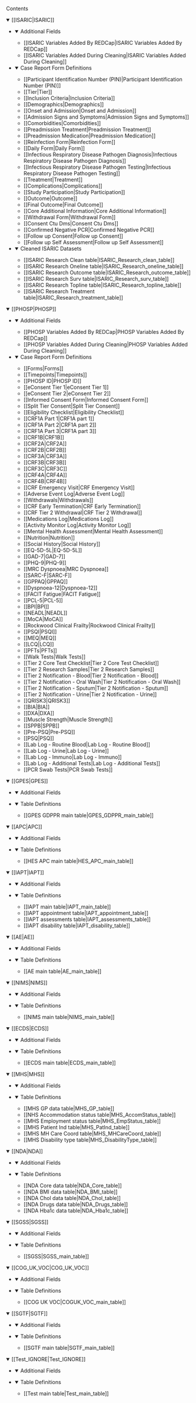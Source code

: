 Contents
<details open>
<summary>[[ISARIC|ISARIC]]</summary>
<ul>
<li>
<details open>
<summary>Additional Fields</summary>
<ul>
<li>[[ISARIC Variables Added By REDCap|ISARIC Variables Added By REDCap]]</li>
<li>[[ISARIC Variables Added During Cleaning|ISARIC Variables Added During Cleaning]]</li>
</ul>
</details> 
</li>


<li>
<details open>
<summary>Case Report Form Definitions</summary>
<ul>
<li>[[Participant Identification Number (PIN)|Participant Identification Number (PIN)]]</li>
<li>[[Tier|Tier]]</li>
<li>[[Inclusion Criteria|Inclusion Criteria]]</li>
<li>[[Demographics|Demographics]]</li>
<li>[[Onset and Admission|Onset and Admission]]</li>
<li>[[Admission Signs and Symptoms|Admission Signs and Symptoms]]</li>
<li>[[Comorbidities|Comorbidities]]</li>
<li>[[Preadmission Treatment|Preadmission Treatment]]</li>
<li>[[Preadmission Medication|Preadmission Medication]]</li>
<li>[[Reinfection Form|Reinfection Form]]</li>
<li>[[Daily Form|Daily Form]]</li>
<li>[[Infectious Respiratory Disease Pathogen Diagnosis|Infectious Respiratory Disease Pathogen Diagnosis]]</li>
<li>[[Infectious Respiratory Disease Pathogen Testing|Infectious Respiratory Disease Pathogen Testing]]</li>
<li>[[Treatment|Treatment]]</li>
<li>[[Complications|Complications]]</li>
<li>[[Study Participation|Study Participation]]</li>
<li>[[Outcome|Outcome]]</li>
<li>[[Final Outcome|Final Outcome]]</li>
<li>[[Core Additional Information|Core Additional Information]]</li>
<li>[[Withdrawal Form|Withdrawal Form]]</li>
<li>[[Consent Ctu Dms|Consent Ctu Dms]]</li>
<li>[[Confirmed Negative PCR|Confirmed Negative PCR]]</li>
<li>[[Follow up Consent|Follow up Consent]]</li>
<li>[[Follow up Self Assessment|Follow up Self Assessment]]</li>
</ul>
</details> 
</li>


<li>
<details open>
<summary>Cleaned ISARIC Datasets</summary>
<ul>
<li>[[ISARIC Research Clean table|ISARIC_Research_clean_table]]</li>
<li>[[ISARIC Research Oneline table|ISARIC_Research_oneline_table]]</li>
<li>[[ISARIC Research Outcome table|ISARIC_Research_outcome_table]]</li>
<li>[[ISARIC Research Surv table|ISARIC_Research_surv_table]]</li>
<li>[[ISARIC Research Topline table|ISARIC_Research_topline_table]]</li>
<li>[[ISARIC Research Treatment table|ISARIC_Research_treatment_table]]</li>
</ul>
</details> 
</li>
</ul>
</details> 


<details open>
<summary>[[PHOSP|PHOSP]]</summary>
<ul>
<li>
<details open>
<summary>Additional Fields</summary>
<ul>
<li>[[PHOSP Variables Added By REDCap|PHOSP Variables Added By REDCap]]</li>
<li>[[PHOSP Variables Added During Cleaning|PHOSP Variables Added During Cleaning]]</li>
</ul>
</details> 
</li>

<li>
<details open>
<summary>Case Report Form Definitions</summary>
<ul>
<li>[[Forms|Forms]]</li>
<li>[[Timepoints|Timepoints]]</li>
<li>[[PHOSP ID|PHOSP ID]]</li>
<li>[[eConsent Tier 1|eConsent Tier 1]]</li>
<li>[[eConsent Tier 2|eConsent Tier 2]]</li>
<li>[[Informed Consent Form|Informed Consent Form]]</pli>
<li>[[Split Tier Consent|Split Tier Consent]]</li>
<li>[[Eligibility Checklist|Eligibility Checklist]]</li>
<li>[[CRF1A Part 1|CRF1A part 1]]</li>
<li>[[CRF1A Part 2|CRF1A part 2]]</li>
<li>[[CRF1A Part 3|CRF1A part 3]]</li>
<li>[[CRF1B|CRF1B]]</li>
<li>[[CRF2A|CRF2A]]</li>
<li>[[CRF2B|CRF2B]]</li>
<li>[[CRF3A|CRF3A]]</li>
<li>[[CRF3B|CRF3B]]</li>
<li>[[CRF3C|CRF3C]]</li>
<li>[[CRF4A|CRF4A]]</li>
<li>[[CRF4B|CRF4B]]</li>
<li>[[CRF Emergency Visit|CRF Emergency Visit]]</li>
<li>[[Adverse Event Log|Adverse Event Log]]</li>
<li>[[Withdrawals|Withdrawals]]</li>
<li>[[CRF Early Termination|CRF Early Termination]]</li>
<li>[[CRF Tier 2 Withdrawal|CRF Tier 2 Withdrawal]]</li>
<li>[[Medications Log|Medications Log]]</li>
<li>[[Activity Monitor Log|Activity Monitor Log]]</li>
<li>[[Mental Health Assessment|Mental Health Assessment]]</li>
<li>[[Nutrition|Nutrition]]</li>
<li>[[Social History|Social History]]</li>
<li>[[EQ-5D-5L|EQ-5D-5L]]</li>
<li>[[GAD-7|GAD-7]]</li>
<li>[[PHQ-9|PHQ-9]]</li>
<li>[[MRC Dyspnoea|MRC Dyspnoea]]</li>
<li>[[SARC-F|SARC-F]]</li>
<li>[[GPPAQ|GPPAQ]]</li>
<li>[[Dyspnoea-12|Dyspnoea-12]]</li>
<li>[[FACIT Fatigue|FACIT Fatigue]]</li>
<li>[[PCL-5|PCL-5]]</li>
<li>[[BPI|BPI]]</li>
<li>[[NEADL|NEADL]]</li>
<li>[[MoCA|MoCA]]</li>
<li>[[Rockwood Clinical Frailty|Rockwood Clinical Frailty]]</li>
<li>[[PSQI|PSQI]]</li>
<li>[[MEQ|MEQ]]</li>
<li>[[LCQ|LCQ]]</li>
<li>[[PFTs|PFTs]]</li>
<li>[[Walk Tests|Walk Tests]]</li>
<li>[[Tier 2 Core Test Checklist|Tier 2 Core Test Checklist]]</li>
<li>[[Tier 2 Research Samples|Tier 2 Research Samples]]</li>
<li>[[Tier 2 Notification - Blood|Tier 2 Notification - Blood]]</li>
<li>[[Tier 2 Notification - Oral Wash|Tier 2 Notification - Oral Wash]]</li>
<li>[[Tier 2 Notification - Sputum|Tier 2 Notification - Sputum]]</li>
<li>[[Tier 2 Notification - Urine|Tier 2 Notification - Urine]]</li>
<li>[[QRISK3|QRISK3]]</li>
<li>[[BIA|BIA]]</li>
<li>[[DXA|DXA]]</li>
<li>[[Muscle Strength|Muscle Strength]]</li>
<li>[[SPPB|SPPB]]</li>
<li>[[Pre-PSQ|Pre-PSQ]]</li>
<li>[[PSQ|PSQ]]</li>
<li>[[Lab Log - Routine Blood|Lab Log - Routine Blood]]</li>
<li>[[Lab Log - Urine|Lab Log - Urine]]</li>
<li>[[Lab Log - Immuno|Lab Log - Immuno]]</li>
<li>[[Lab Log - Additional Tests|Lab Log - Additional Tests]]</li>
<li>[[PCR Swab Tests|PCR Swab Tests]]</li>
</ul>
</details> 
</li>
</ul>
</details> 


<details open>
<summary>[[GPES|GPES]]</summary>
<ul>
<li>
<details open>
<summary>Additional Fields</summary>
<ul>
</ul>
</details> 
</li>
<li>
<details open>
<summary>Table Definitions</summary>
<ul>
<li>[[GPES GDPPR main table|GPES_GDPPR_main_table]]</li>
</details> 
</ul>

<details open>
<summary>[[APC|APC]]</summary>
<ul>
<li>
<details open>
<summary>Additional Fields</summary>
<ul>
</ul>
</details> 
</li>
<li>
<details open>
<summary>Table Definitions</summary>
<ul>
<li>[[HES APC main table|HES_APC_main_table]]</li>
</details> 
</ul>

<details open>
<summary>[[IAPT|IAPT]]</summary>
<ul>
<li>
<details open>
<summary>Additional Fields</summary>
<ul>
</ul>
</details> 
</li>
<li>
<details open>
<summary>Table Definitions</summary>
<ul>
<li>[[IAPT main table|IAPT_main_table]]</li>
<li>[[IAPT appointment table|IAPT_appointment_table]]</li>
<li>[[IAPT assessments table|IAPT_assessments_table]]</li>
<li>[[IAPT disability table|IAPT_disability_table]]</li>
</details> 
</ul>

<details open>
<summary>[[AE|AE]]</summary>
<ul>
<li>
<details open>
<summary>Additional Fields</summary>
<ul>
</ul>
</details> 
</li>
<li>
<details open>
<summary>Table Definitions</summary>
<ul>
<li>[[AE main table|AE_main_table]]</li>
</details> 
</ul>

<details open>
<summary>[[NIMS|NIMS]]</summary>
<ul>
<li>
<details open>
<summary>Additional Fields</summary>
<ul>
</ul>
</details> 
</li>
<li>
<details open>
<summary>Table Definitions</summary>
<ul>
<li>[[NIMS main table|NIMS_main_table]]</li>
</details> 
</ul>

<details open>
<summary>[[ECDS|ECDS]]</summary>
<ul>
<li>
<details open>
<summary>Additional Fields</summary>
<ul>
</ul>
</details> 
</li>
<li>
<details open>
<summary>Table Definitions</summary>
<ul>
<li>[[ECDS main table|ECDS_main_table]]</li>
</details> 
</ul>


<details open>
<summary>[[MHS|MHS]]</summary>
<ul>
<li>
<details open>
<summary>Additional Fields</summary>
<ul>
</ul>
</details> 
</li>
<li>
<details open>
<summary>Table Definitions</summary>
<ul>
<li>[[MHS GP data table|MHS_GP_table]]</li>
<li>[[NHS Accommodation status table|MHS_AccomStatus_table]]</li>
<li>[[MHS Employment status table|MHS_EmpStatus_table]]</li>
<li>[[MHS Patient Ind table|MHS_PatInd_table]]</li>
<li>[[MHS MH Care Coord table|MHS_MHCareCoord_table]]</li>
<li>[[MHS Disability type table|MHS_DisabilityType_table]]</li>
</details> 
</ul>



<details open>
<summary>[[NDA|NDA]]</summary>
<ul>
<li>
<details open>
<summary>Additional Fields</summary>
<ul>
</ul>
</details> 
</li>
<li>
<details open>
<summary>Table Definitions</summary>
<ul>
<li>[[NDA Core data table|NDA_Core_table]]</li>
<li>[[NDA BMI data table|NDA_BMI_table]]</li>
<li>[[NDA Chol data table|NDA_Chol_table]]</li>
<li>[[NDA Drugs data table|NDA_Drugs_table]]</li>
<li>[[NDA Hba1c data table|NDA_Hba1c_table]] </li>
</details> 
</ul>

<details open>
<summary>[[SGSS|SGSS]]</summary>
<ul>
<li>
<details open>
<summary>Additional Fields</summary>
<ul>
</ul>
</details> 
</li>
<li>
<details open>
<summary>Table Definitions</summary>
<ul>
<li>[[SGSS|SGSS_main_table]]</li>
</details> 
</ul>


<details open>
<summary>[[COG_UK_VOC|COG_UK_VOC]]</summary>
<ul>
<li>
<details open>
<summary>Additional Fields</summary>
<ul>
</ul>
</details> 
</li>
<li>
<details open>
<summary>Table Definitions</summary>
<ul>
<li>[[COG UK VOC|COGUK_VOC_main_table]]</li>
</details> 
</ul>


<details open>
<summary>[[SGTF|SGTF]]</summary>
<ul>
<li>
<details open>
<summary>Additional Fields</summary>
<ul>
</ul>
</details> 
</li>
<li>
<details open>
<summary>Table Definitions</summary>
<ul>
<li>[[SGTF main table|SGTF_main_table]]</li>
</details> 
</ul>

<details open>
<summary>[[Test_IGNORE|Test_IGNORE]]</summary>
<ul>
<li>
<details open>
<summary>Additional Fields</summary>
<ul>
</ul>
</details> 
</li>
<li>
<details open>
<summary>Table Definitions</summary>
<ul>
<li>[[Test main table|Test_main_table]]</li>
</details> 
</ul>
